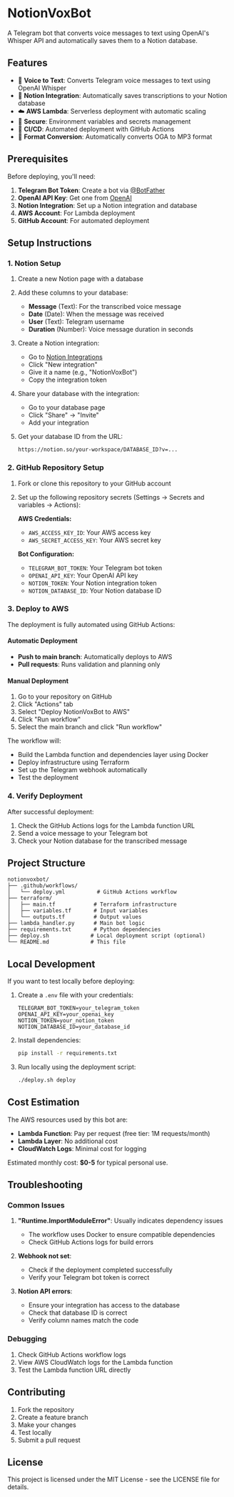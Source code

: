 # NotionVoxBot

A Telegram bot that converts voice messages to text using OpenAI's Whisper API and automatically saves them to a Notion database.

## Features

- 🎤 **Voice to Text**: Converts Telegram voice messages to text using OpenAI Whisper
- 📝 **Notion Integration**: Automatically saves transcriptions to your Notion database
- ☁️ **AWS Lambda**: Serverless deployment with automatic scaling
- 🔐 **Secure**: Environment variables and secrets management
- 🚀 **CI/CD**: Automated deployment with GitHub Actions
- 🔄 **Format Conversion**: Automatically converts OGA to MP3 format

## Prerequisites

Before deploying, you'll need:

1. **Telegram Bot Token**: Create a bot via [@BotFather](https://t.me/BotFather)
2. **OpenAI API Key**: Get one from [OpenAI](https://platform.openai.com/api-keys)
3. **Notion Integration**: Set up a Notion integration and database
4. **AWS Account**: For Lambda deployment
5. **GitHub Account**: For automated deployment

## Setup Instructions

### 1. Notion Setup

1. Create a new Notion page with a database
2. Add these columns to your database:
   - **Message** (Text): For the transcribed voice message
   - **Date** (Date): When the message was received
   - **User** (Text): Telegram username
   - **Duration** (Number): Voice message duration in seconds

3. Create a Notion integration:
   - Go to [Notion Integrations](https://www.notion.so/my-integrations)
   - Click "New integration"
   - Give it a name (e.g., "NotionVoxBot")
   - Copy the integration token

4. Share your database with the integration:
   - Go to your database page
   - Click "Share" → "Invite"
   - Add your integration

5. Get your database ID from the URL:
   ```
   https://notion.so/your-workspace/DATABASE_ID?v=...
   ```

### 2. GitHub Repository Setup

1. Fork or clone this repository to your GitHub account

2. Set up the following repository secrets (Settings → Secrets and variables → Actions):

   **AWS Credentials:**
   - `AWS_ACCESS_KEY_ID`: Your AWS access key
   - `AWS_SECRET_ACCESS_KEY`: Your AWS secret key

   **Bot Configuration:**
   - `TELEGRAM_BOT_TOKEN`: Your Telegram bot token
   - `OPENAI_API_KEY`: Your OpenAI API key
   - `NOTION_TOKEN`: Your Notion integration token
   - `NOTION_DATABASE_ID`: Your Notion database ID

### 3. Deploy to AWS

The deployment is fully automated using GitHub Actions:

#### Automatic Deployment
- **Push to main branch**: Automatically deploys to AWS
- **Pull requests**: Runs validation and planning only

#### Manual Deployment
1. Go to your repository on GitHub
2. Click "Actions" tab
3. Select "Deploy NotionVoxBot to AWS"
4. Click "Run workflow"
5. Select the main branch and click "Run workflow"

The workflow will:
- Build the Lambda function and dependencies layer using Docker
- Deploy infrastructure using Terraform
- Set up the Telegram webhook automatically
- Test the deployment

### 4. Verify Deployment

After successful deployment:

1. Check the GitHub Actions logs for the Lambda function URL
2. Send a voice message to your Telegram bot
3. Check your Notion database for the transcribed message

## Project Structure

```
notionvoxbot/
├── .github/workflows/
│   └── deploy.yml          # GitHub Actions workflow
├── terraform/
│   ├── main.tf            # Terraform infrastructure
│   ├── variables.tf       # Input variables
│   └── outputs.tf         # Output values
├── lambda_handler.py      # Main bot logic
├── requirements.txt       # Python dependencies
├── deploy.sh             # Local deployment script (optional)
└── README.md             # This file
```

## Local Development

If you want to test locally before deploying:

1. Create a `.env` file with your credentials:
   ```
   TELEGRAM_BOT_TOKEN=your_telegram_token
   OPENAI_API_KEY=your_openai_key
   NOTION_TOKEN=your_notion_token
   NOTION_DATABASE_ID=your_database_id
   ```

2. Install dependencies:
   ```bash
   pip install -r requirements.txt
   ```

3. Run locally using the deployment script:
   ```bash
   ./deploy.sh deploy
   ```

## Cost Estimation

The AWS resources used by this bot are:
- **Lambda Function**: Pay per request (free tier: 1M requests/month)
- **Lambda Layer**: No additional cost
- **CloudWatch Logs**: Minimal cost for logging

Estimated monthly cost: **$0-5** for typical personal use.

## Troubleshooting

### Common Issues

1. **"Runtime.ImportModuleError"**: Usually indicates dependency issues
   - The workflow uses Docker to ensure compatible dependencies
   - Check GitHub Actions logs for build errors

2. **Webhook not set**: 
   - Check if the deployment completed successfully
   - Verify your Telegram bot token is correct

3. **Notion API errors**:
   - Ensure your integration has access to the database
   - Check that database ID is correct
   - Verify column names match the code

### Debugging

1. Check GitHub Actions workflow logs
2. View AWS CloudWatch logs for the Lambda function
3. Test the Lambda function URL directly

## Contributing

1. Fork the repository
2. Create a feature branch
3. Make your changes
4. Test locally
5. Submit a pull request

## License

This project is licensed under the MIT License - see the LICENSE file for details.
